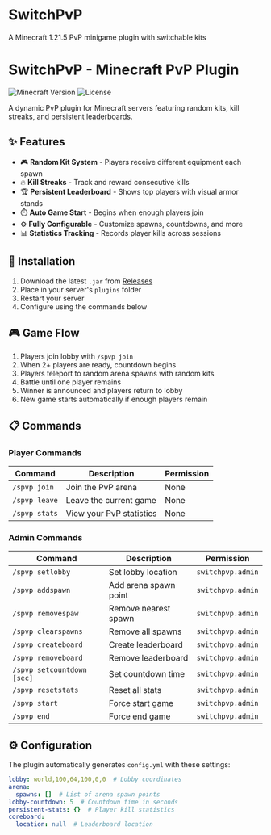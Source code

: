 # SwitchPvP
A Minecraft 1.21.5 PvP minigame plugin with switchable kits

# SwitchPvP - Minecraft PvP Plugin

![Minecraft Version](https://img.shields.io/badge/Minecraft-1.21.5%2B-blue)
![License](https://img.shields.io/github/license/yourusername/SwitchPvP)

A dynamic PvP plugin for Minecraft servers featuring random kits, kill streaks, and persistent leaderboards.

## ✨ Features
- 🎮 **Random Kit System** - Players receive different equipment each spawn
- 🔥 **Kill Streaks** - Track and reward consecutive kills
- 🏆 **Persistent Leaderboard** - Shows top players with visual armor stands
- ⏱️ **Auto Game Start** - Begins when enough players join
- ⚙️ **Fully Configurable** - Customize spawns, countdowns, and more
- 📊 **Statistics Tracking** - Records player kills across sessions

## 🚀 Installation
1. Download the latest `.jar` from [Releases](https://github.com/yourusername/SwitchPvP/releases)
2. Place in your server's `plugins` folder
3. Restart your server
4. Configure using the commands below

## 🎮 Game Flow
1. Players join lobby with `/spvp join`
2. When 2+ players are ready, countdown begins
3. Players teleport to random arena spawns with random kits
4. Battle until one player remains
5. Winner is announced and players return to lobby
6. New game starts automatically if enough players remain

## 📋 Commands

### Player Commands
| Command | Description | Permission |
|---------|-------------|------------|
| `/spvp join` | Join the PvP arena | None |
| `/spvp leave` | Leave the current game | None |
| `/spvp stats` | View your PvP statistics | None |

### Admin Commands
| Command | Description | Permission |
|---------|-------------|------------|
| `/spvp setlobby` | Set lobby location | `switchpvp.admin` |
| `/spvp addspawn` | Add arena spawn point | `switchpvp.admin` |
| `/spvp removespaw` | Remove nearest spawn | `switchpvp.admin` |
| `/spvp clearspawns` | Remove all spawns | `switchpvp.admin` |
| `/spvp createboard` | Create leaderboard | `switchpvp.admin` |
| `/spvp removeboard` | Remove leaderboard | `switchpvp.admin` |
| `/spvp setcountdown [sec]` | Set countdown time | `switchpvp.admin` |
| `/spvp resetstats` | Reset all stats | `switchpvp.admin` |
| `/spvp start` | Force start game | `switchpvp.admin` |
| `/spvp end` | Force end game | `switchpvp.admin` |

## ⚙️ Configuration
The plugin automatically generates `config.yml` with these settings:

```yaml
lobby: world,100,64,100,0,0  # Lobby coordinates
arena:
  spawns: []  # List of arena spawn points
lobby-countdown: 5  # Countdown time in seconds
persistent-stats: {}  # Player kill statistics
coreboard:
  location: null  # Leaderboard location
